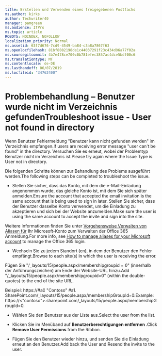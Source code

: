 ```yaml
---
title: Erstellen und Verwenden eines freigegebenen Postfachs
ms.author: kirks
author: Techwriter40
manager: pamgreen
ms.audience: ITPro
ms.topic: article
ROBOTS: NOINDEX, NOFOLLOW
localization_priority: Normal
ms.assetid: 63f7d676-7cd9-4549-ba84-c3a8a7867f63
ms.openlocfilehash: 81bf8082198de1c44037291f23c434d06a77f02a
ms.sourcegitcommit: 4b7e478ce700c0b781efec3857ac4dce5bdf00c6
ms.translationtype: MT
ms.contentlocale: de-DE
ms.lasthandoff: 06/07/2019
ms.locfileid: "34762400"
---
```

# <a name="troubleshoot-issue---user-not-found-in-directory"></a><span data-ttu-id="0c0e7-102">Problembehandlung – Benutzer wurde nicht im Verzeichnis gefunden</span><span class="sxs-lookup"><span data-stu-id="0c0e7-102">Troubleshoot issue - User not found in directory</span></span>

<span data-ttu-id="0c0e7-103">Wenn Benutzer Fehlermeldung "Benutzer kann nicht gefunden werden" im Verzeichnis empfangen.</span><span class="sxs-lookup"><span data-stu-id="0c0e7-103">If users are receiving error message "user can't be found" in the directory.</span></span> <span data-ttu-id="0c0e7-104">Versuchen Sie es erneut, wobei der Problemtyp Benutzer nicht im Verzeichnis ist.</span><span class="sxs-lookup"><span data-stu-id="0c0e7-104">Please try again where the Issue Type is User not in directory.</span></span>

<span data-ttu-id="0c0e7-105">Die folgenden Schritte können zur Behandlung des Problems ausgeführt werden.</span><span class="sxs-lookup"><span data-stu-id="0c0e7-105">The following steps can be completed to troubleshoot the issue.</span></span>

- <span data-ttu-id="0c0e7-106">Stellen Sie sicher, dass das Konto, mit dem die e-Mail-Einladung angenommen wurde, das gleiche Konto ist, mit dem Sie sich später anmelden.</span><span class="sxs-lookup"><span data-stu-id="0c0e7-106">Ensure the account that accepted the email invitation is the same account that is being used to sign in later.</span></span> <span data-ttu-id="0c0e7-107">Stellen Sie sicher, dass der Benutzer dasselbe Konto verwendet, um die Einladung zu akzeptieren und sich bei der Website anzumelden.</span><span class="sxs-lookup"><span data-stu-id="0c0e7-107">Make sure the user is using the same account to accept the invite and sign into the site.</span></span> 

<span data-ttu-id="0c0e7-108">Weitere Informationen finden Sie unter [Vorgehensweise Verwalten von Aliasen für</a> Ihr Microsoft-Konto zum Verwalten der Office 365 Anmeldung](https://support.microsoft.com/help/12407/microsoft-account-how-to-manage-aliases).</span><span class="sxs-lookup"><span data-stu-id="0c0e7-108">For more info, see [How to manage aliases for your Microsoft account</a> to manage the Office 365 login](https://support.microsoft.com/help/12407/microsoft-account-how-to-manage-aliases).</span></span> 

- <span data-ttu-id="0c0e7-109">Wechseln Sie zu jedem Standort (en), in dem der Benutzer den Fehler empfängt.</span><span class="sxs-lookup"><span data-stu-id="0c0e7-109">Browse to each site(s) in which the user is receiving the error.</span></span> 

<span data-ttu-id="0c0e7-110">Fügen Sie "/_layouts/15/people.aspx/membershipgroupid = 0" (innerhalb der Anführungszeichen) am Ende der Website-URL hinzu.</span><span class="sxs-lookup"><span data-stu-id="0c0e7-110">Add "/_layouts/15/people.aspx/membershipgroupid=0" (within the double-quotes) to the end of the site URL.</span></span> 

<span data-ttu-id="0c0e7-111">Beispiel: https://#a0 "Contoso" #a1. SharePoint.com/_layouts/15/people.aspx/membershipGroupId=0.</span><span class="sxs-lookup"><span data-stu-id="0c0e7-111">Example: https://<"contoso">.sharepoint.com/_layouts/15/people.aspx/membershipGroupId=0.</span></span>

- <span data-ttu-id="0c0e7-112">Wählen Sie den Benutzer aus der Liste aus.</span><span class="sxs-lookup"><span data-stu-id="0c0e7-112">Select the user from the list.</span></span>

- <span data-ttu-id="0c0e7-113">Klicken Sie im Menüband auf **Benutzerberechtigungen entfernen** .</span><span class="sxs-lookup"><span data-stu-id="0c0e7-113">Click **Remove User Permissions** from the Ribbon.</span></span> 
-  <span data-ttu-id="0c0e7-114">Fügen Sie den Benutzer wieder hinzu, und senden Sie die Einladung erneut an den Benutzer.</span><span class="sxs-lookup"><span data-stu-id="0c0e7-114">Add back the User and Resend the invite to the user.</span></span>

